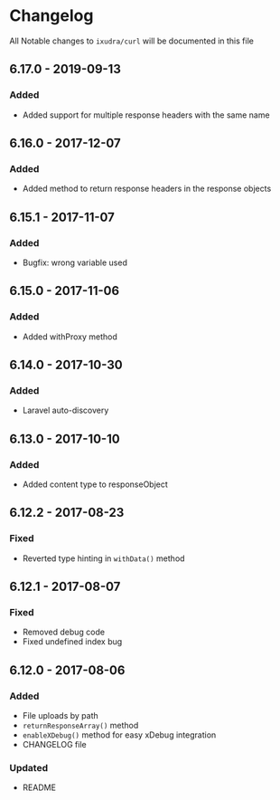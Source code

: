 # Changelog

All Notable changes to `ixudra/curl` will be documented in this file

## 6.17.0 - 2019-09-13
### Added
- Added support for multiple response headers with the same name

## 6.16.0 - 2017-12-07
### Added
- Added method to return response headers in the response objects

## 6.15.1 - 2017-11-07
### Added
- Bugfix: wrong variable used

## 6.15.0 - 2017-11-06
### Added
- Added withProxy method

## 6.14.0 - 2017-10-30
### Added
- Laravel auto-discovery

## 6.13.0 - 2017-10-10
### Added
- Added content type to responseObject

## 6.12.2 - 2017-08-23
### Fixed
- Reverted type hinting in `withData()` method

## 6.12.1 - 2017-08-07
### Fixed
- Removed debug code
- Fixed undefined index bug

## 6.12.0 - 2017-08-06
### Added
- File uploads by path
- `returnResponseArray()` method
- `enableXDebug()` method for easy xDebug integration
- CHANGELOG file

### Updated
- README


